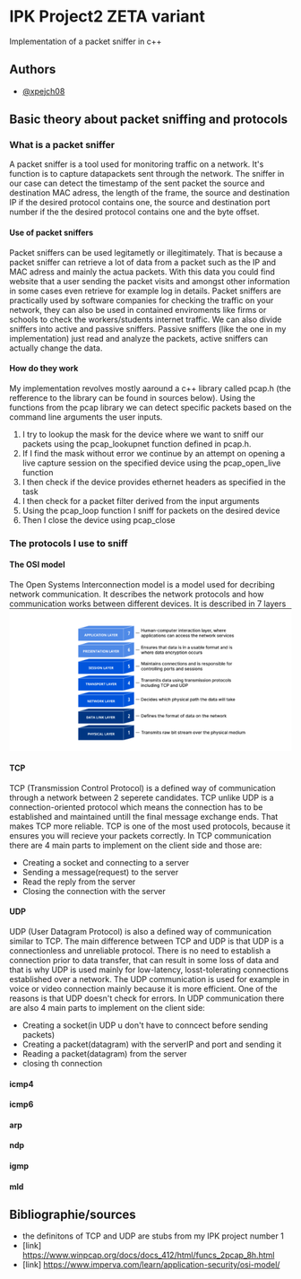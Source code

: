 # IPK Project2 ZETA variant
Implementation of a packet sniffer in c++
## Authors

- [@xpejch08](https://www.github.com/xpejch08)

## Basic theory about packet sniffing and protocols
### What is a packet sniffer
A packet sniffer is a tool used for monitoring traffic on a network. It's function is to capture datapackets sent through the network. The sniffer in our case can detect the timestamp of the sent packet the source and destination MAC adress, the length of the frame, the source and destination IP if the desired protocol contains one, the source and destination port number if the the desired protocol contains one and the byte offset.
#### Use of packet sniffers
Packet sniffers can be used legitametly or illegitimately. That is because a packet sniffer can retrieve a lot of data from a packet such as the IP and MAC adress and mainly the actua packets. With this data you could find website that a user sending the packet visits and amongst other information in some cases even retrieve for example log in details. Packet sniffers are practically used by software companies for checking the traffic on your network, they can also be used in contained enviroments like firms or schools to check the workers/students internet traffic. We can also divide sniffers into active and passive sniffers. Passive sniffers (like the one in my implementation) just read and analyze the packets, active sniffers can actually change the data. 
#### How do they work
My implementation revolves mostly aaround a c++ library called pcap.h (the refference to the library can be found in sources below). Using the functions from the pcap library we can detect specific packets based on the command line arguments the user inputs.

1. I try to lookup the mask for the device where we want to sniff our packets using the pcap_lookupnet function defined in pcap.h. 
2. If I find the mask without error we continue by an attempt on opening a live capture session on the specified device using the pcap_open_live function
3. I then check if the device provides ethernet headers as specified in the task
4. I then check for a packet filter derived from the input arguments
5. Using the pcap_loop function I sniff for packets on the desired device
6. Then I close the device using pcap_close

### The protocols I use to sniff
#### The OSI model
The Open Systems Interconnection model is a model used for decribing network communication. It describes the network protocols and how communication works between different devices. It is described in 7 layers
![Picture 1](/img/OSI.png "OSI model")

#### TCP
TCP (Transmission Control Protocol) is a defined way of communication through a network between 2 seperete candidates. TCP unlike UDP is a connection-oriented protocol which means the connection has to be established and maintained untill the final message exchange ends. That makes TCP more reliable. TCP is one of the most used protocols, because it ensures you will recieve your packets correctly. In TCP communication there are 4 main parts to implement on the client side and those are:
- Creating a socket and connecting to a server
- Sending a message(request) to the server
- Read the reply from the server
- Closing the connection with the server
#### UDP
UDP (User Datagram Protocol) is also a defined way of communication similar to TCP. The main difference between TCP and UDP is that UDP is a connectionless and unreliable protocol. There is no need to establish a connection prior to data transfer, that can result in some loss of data and that is why UDP is used mainly for low-latency, losst-tolerating connections established over a network. The UDP communication is used for example in voice or video connection mainly because it is more efficient. One of the reasons is that UDP doesn't check for errors. In UDP communication there are also 4 main parts to implement on the client side:
- Creating a socket(in UDP u don't have to conncect before sending packets)
- Creating a packet(datagram) with the serverIP and port and sending it
- Reading a packet(datagram) from the server
- closing th connection
#### icmp4
#### icmp6
#### arp
#### ndp
#### igmp
#### mld


## Bibliographie/sources
- the definitons of TCP and UDP are stubs from my IPK project number 1
- [link] https://www.winpcap.org/docs/docs_412/html/funcs_2pcap_8h.html
- [link] https://www.imperva.com/learn/application-security/osi-model/
